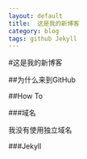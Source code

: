 ```yaml
---
layout:	default
title:  这是我的新博客
category: blog
tags: github Jekyll
---
```


#这是我的新博客

##为什么来到GitHub

##How To

###域名

我没有使用独立域名

###Jekyll
